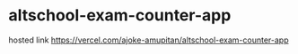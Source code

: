# altschool-exam-counter-app
hosted link https://vercel.com/ajoke-amupitan/altschool-exam-counter-app
